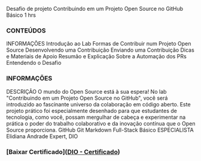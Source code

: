 Desafio de projeto Contribuindo em um Projeto Open Source no GitHub
Básico
1 hrs

### CONTEÚDOS
INFORMAÇÕES
Introdução ao Lab
Formas de Contribuir num Projeto Open Source
Desenvolvendo uma Contribuição
Enviando uma Contribuição
Dicas e Materiais de Apoio
Resumão e Explicação Sobre a Automação dos PRs
Entendendo o Desafio

### INFORMAÇÕES
DESCRIÇÃO
O mundo do Open Source está à sua espera! No lab "Contribuindo em um Projeto Open Source no GitHub", você será introduzido ao fascinante universo da colaboração em código aberto. Este projeto prático foi especialmente desenhado para que estudantes de tecnologia, como você, possam mergulhar de cabeça e experimentar na prática o poder do trabalho colaborativo e da inovação contínua que o Open Source proporciona.
GitHub Git Markdown Full-Stack Básico
ESPECIALISTA
Elidiana Andrade
Expert, DIO



### [Baixar Certificado]([DIO - Certificado](https://hermes.dio.me/certificates/21E38DC5.pdf))



